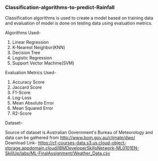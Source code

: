 ### Classification-algorithms-to-predict-Rainfall
Classification algorithms is used to create a model based on training data and evaluation of model is done on testing data using evaluation metrics.

Algorithms Used-
1. Linear Regression
2. K-Nearest Neighbor(KNN)
3. Decision Tree
4. Logistic Regression
5. Support Vector Machine(SVM)

Evaluation Metrics Used-
1. Accuracy Score
2. Jaccard Score
3. F1-Score
4. Log-Loss
5. Mean Absolute Error
6. Mean Squared Error
7. R2-Score

Dataset- 

Source of dataset is Australian Government's Bureau of Meteorology and data can be gathered from http://www.bom.gov.au/climate/dwo/  
Download Link- https://cf-courses-data.s3.us.cloud-object-storage.appdomain.cloud/IBMDeveloperSkillsNetwork-ML0101EN-SkillUp/labs/ML-FinalAssignment/Weather_Data.csv
